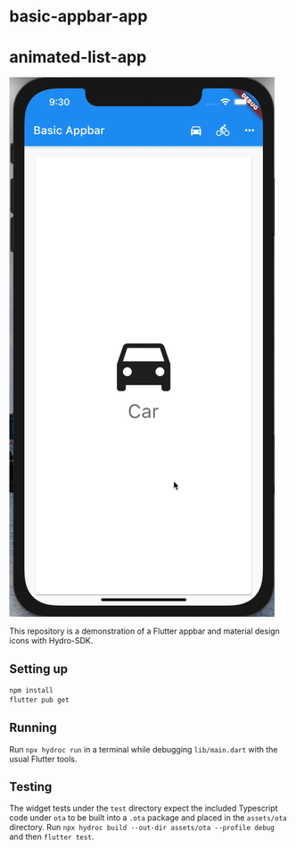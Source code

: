 # basic-appbar-app
# animated-list-app
![Action Gif](https://github.com/hydro-sdk/basic-appbar-app/blob/main/media/action-gif.gif)  

This repository is a demonstration of a Flutter appbar and material design icons with Hydro-SDK.

## Setting up
```bash
npm install
flutter pub get
```

## Running
Run `npx hydroc run` in a terminal while debugging `lib/main.dart` with the usual Flutter tools.

## Testing
The widget tests under the `test` directory expect the included Typescript code under `ota` to be built into a `.ota` package and placed in the `assets/ota` directory. Run `npx hydroc build --out-dir assets/ota --profile debug` and then `flutter test`.